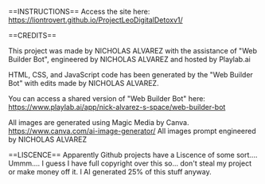 ==INSTRUCTIONS==
Access the site here: https://liontrovert.github.io/ProjectLeoDigitalDetoxv1/

==CREDITS==

This project was made by NICHOLAS ALVAREZ
with the assistance of "Web Builder Bot", engineered by NICHOLAS ALVAREZ and hosted by Playlab.ai

HTML, CSS, and JavaScript code has been generated by the "Web Builder Bot" with edits made by NICHOLAS ALVAREZ. 

You can access a shared version of "Web Builder Bot" here: 
https://www.playlab.ai/app/nick-alvarez-s-space/web-builder-bot

All images are generated using Magic Media by Canva.
https://www.canva.com/ai-image-generator/ 
All images prompt engineered by NICHOLAS ALVAREZ

==LISCENCE==
Apparently Github projects have a Liscence of some sort.... Ummm.... I guess I have full copyright over this so... don't steal my project or make money off it. I AI generated 25% of this stuff anyway.

